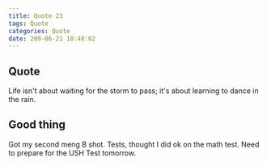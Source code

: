 ```yaml
---
title: Quote 23
tags: Quote
categories: Quote
date: 209-06-21 18:48:02
---
```


## Quote

Life isn't about waiting for the storm to pass; it's about learning to dance in the rain.

## Good thing

Got my second meng B shot.
Tests, thought I did ok on the math test.
Need to prepare for the USH Test tomorrow.
